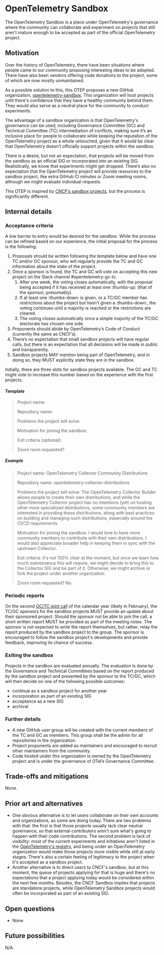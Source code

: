 # OpenTelemetry Sandbox

The OpenTelemetry Sandbox is a place under OpenTelemetry's governance where the community can collaborate and experiment on projects that still aren't mature enough to be accepted as part of the official OpenTelemetry project.

## Motivation

Over the history of OpenTelemetry, there have been situations where people came to our community proposing interesting ideas to be adopted. There have also been vendors offering code donations to the project, some of which are now mostly unmaintained.

As a possible solution to this, this OTEP proposes a new GitHub organization, [opentelemetry-sandbox](https://github.com/opentelemetry-sandbox). This organization will host projects until there's confidence that they have a healthy community behind them. They would also serve as a neutral place for the community to conduct experiments.

The advantage of a sandbox organization is that OpenTelemetry's governance can be used, including Governance Committee (GC) and Technical Committee (TC) intermediation of conflicts, making sure it’s an inclusive place for people to collaborate while keeping the reputation of the OpenTelemetry project as a whole untouched, given that it would be clear that OpenTelemetry doesn’t officially support projects within the sandbox.

There is a desire, but not an expectation, that projects will be moved from the sandbox as an official SIG or incorporated into an existing SIG. Realistically, we know that experiments might get dropped. There’s also no expectation that the OpenTelemetry project will provide resources to the sandbox project, like extra GitHub CI minutes or Zoom meeting rooms, although we might evaluate individual requests.

This OTEP is inspired by [CNCF’s sandbox projects](https://www.cncf.io/sandbox-projects/), but the process is significantly different.

## Internal details

### Acceptance criteria

A low barrier to entry would be desired for the sandbox. While the process can be refined based on our experience, the initial proposal for the process is the following:

1. Proposals should be written following the template below and have one TC and/or GC sponsor, who will regularly provide the TC and GC information about the state of the project.
2. Once a sponsor is found, the TC and GC will vote on accepting this new project on the Slack channel #opentelemetry-gc-tc.
    1. After one week, the voting closes automatically, with the proposal being accepted if it has received at least one :thumbs-up: (that of the sponsor, presumably).
    2. If at least one :thumbs-down: is given, or a TC/GC member has restrictions about the project but hasn’t given a :thumbs-down:, the voting continues until a majority is reached or the restrictions are cleared.
    3. The voting closes automatically once a simple majority of the TC/GC electorate has chosen one side.
3. Proponents should abide by OpenTelemetry’s Code of Conduct (currently the same as CNCF’s).
4. There’s no expectation that small sandbox projects will have regular calls, but there is an expectation that all decisions will be made in public and transparently.
5. Sandbox projects MAY mention being part of OpenTelemetry, and in doing so, they MUST explicitly state they are in the sandbox.

Initially, there are three slots for sandbox projects available. The GC and TC might vote to increase this number based on the experience with the first projects.

#### Template

> Project name:
>
> Repository name:
>
> Problems the project will solve:
>
> Motivation for joining the sandbox:
>
> Exit criteria (optional):
>
> Zoom room requested?

##### Example

> Project name: OpenTelemetry Collector Community Distributions
>
> Repository name: opentelemetry-collector-distributions
>
> Problems the project will solve: The OpenTelemetry Collector Builder allows people to create their own distributions, and while the OpenTelemetry Collector project has no intentions (yet) on hosting other more specialized distributions, some community members are interested in providing those distributions, along with best practices on building and managing such distributions, especially around the CI/CD requirements.
>
> Motivation for joining the sandbox: I would love to have more community members to contribute with their own distributions. I would also appreciate broader help in keeping them in sync with the upstream Collector.
>
> Exit criteria: it's not 100% clear at the moment, but once we learn how much maintenance this will require, we might decide to bring this to the Collector SIG and be part of it. Otherwise, we might archive or fork the project under another organization.
>
> Zoom room requested? No

### Periodic reports

On the second [GC/TC joint call](https://docs.google.com/document/d/1jylE5uZCKV9mrPw8Qrc5ExGyRVbBdqcbWPwni-hB5dE) of the calendar year (likely in February), the TC/GC sponsors for the sandbox projects MUST provide an update about their sponsored project. Should the sponsor not be able to join the call, a short written report MUST be provided as part of the meeting notes. The sponsor is not expected to write the report themselves, but rather, relay the report produced by the sandbox project to the group. The sponsor is encouraged to follow the sandbox project's developments and provide feedback, improving its chance of success.

### Exiting the sandbox

Projects in the sandbox are evaluated annually. The evaluation is done by the Governance and Technical Committees based on the report produced by the sandbox project and presented by the sponsor to the TC/GC, which will then decide on one of the following possible outcomes:

* continue as a sandbox project for another year
* incorporation as part of an existing SIG
* acceptance as a new SIG
* archival

### Further details

* A new GitHub user group will be created with the current members of the TC and GC as members. This group shall be the admin for all repositories in the organization.
* Project proponents are added as maintainers and encouraged to recruit other maintainers from the community.
* Code hosted under this organization is owned by the OpenTelemetry project and is under the governance of OTel’s Governance Committee.

## Trade-offs and mitigations

None.

## Prior art and alternatives

* One obvious alternative is to let users collaborate on their own accounts and organizations, as some are doing today. There are two problems with that: the first is that those projects usually lack clear neutral governance, so that external contributors aren't sure what's going to happen with their code contributions. The second problem is lack of visibility: most of the current experiments and initiatives aren't listed in the [OpenTelemetry's registry](https://opentelemetry.io/ecosystem/registry/), and being under an OpenTelemetry organization would make those projects more visible while still at early stages. There's also a certain feeling of legitimacy to the project when it's accepted as a sandbox project.
* Another alternative is to direct users to CNCF's sandbox, but at this moment, the queue of projects applying for that is huge and there's no expectations that a project applying today would be considered within the next few months. Besides, the CNCF Sandbox implies that projects are standalone projects, while OpenTelemetry Sandbox projects would often be incorporated as part of an existing SIG.

## Open questions

* None

## Future possibilities

N/A.
